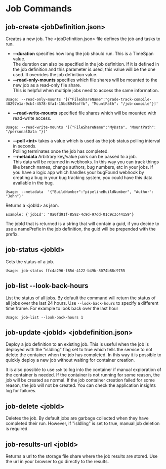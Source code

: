 # Job Commands

## job-create \<jobDefinition.json\>

Creates a new job. The \<jobDefinition.json\> file defines the job and tasks to run.

* **--duration** specifies how long the job should run. This is a TimeSpan value.</br>
  The duration can also be specified in the job definition. If it is defined in the job definition and this parameter is used, this value will be the one used. It overrides the job definition value.
* **--read-only-mounts** specifies which file shares will be mounted to the new job as a read-only file share.</br>
  This is helpful when multiple jobs need to access the same information.</br>

```
Usage: --read-only-mounts '[{"FileShareName":"grade-track-compile-48297e1a-9cb4-4578-8fa1-15bd8949affb", "MountPath": "/job-compile"}]'
```

* **--read-write-mounts** specified file shares which will be mounted with read-write access.

```
Usage: --read-write-mounts '[{"FileShareName":"MyData", "MountPath": "/personalData "}]'
```

* **--poll \<int\>** takes a value which is used as the job status polling interval in seconds.</br>
  Polling terminates once the job has completed.
* **--metadata** Arbitrary key/value pairs can be passed to a job.</br>
  This data will be returned in webhooks. In this way you can track things like branch names, change authors, bug numbers, etc in your jobs.
If you have a logic app which handles your bugFound webhook by creating a bug in your bug tracking system, you could have this data available in the bug.

```
Usage: --metadata  '{"BuildNumber":"pipelineBuildNumber", "Author": "John"}'
```

Returns a \<jobId\> as json. 

```
Example: {'jobId': '0a0fd91f-8592-4c9d-97dd-01c9c3c44159'}
```

The jobId that is returned is a string that will contain a guid, if you decide to use a namePrefix in the job definition, the guid will be prepended with the prefix.

## job-status \<jobId\></br>

Gets the status of a job.

```
Usage: job-status ffc4a296-f85d-4122-b49b-8074b88c9755
```

## job-list --look-back-hours</br>

List the status of all jobs. By default the command will return the status of all jobs over the last 24 hours.
Use `--look-back-hours` to specify a different time frame. For example to look back over the last hour

```
Usage: job-list --look-back-hours 1
```

## job-update \<jobId\> \<jobdefinition.json\></br>

Deploy a job definition to an existing job. This is useful when the job is deployed with the "isIdling" flag set to true
which tells the service to not delete the container when the job has completed. In this way it is possible to quickly
deploy a new job without waiting for container creation.

It is also possible to use `ssh` to log into the container if manual exploration of the container is needed.
If the container is not running for some reason, the job will be created as normal.
If the job container creation failed for some reason, the job will not be created. You can check the application insights log for failures.

## job-delete \<jobId\></br>

Deletes the job. By default jobs are garbage collected when they have completed their run.
However, if "isIdling" is set to true, manual job deletion is required.

## job-results-url \<jobId\></br>

Returns a url to the storage file share where the job results are stored. Use the url in your browser to go directly to the results.
